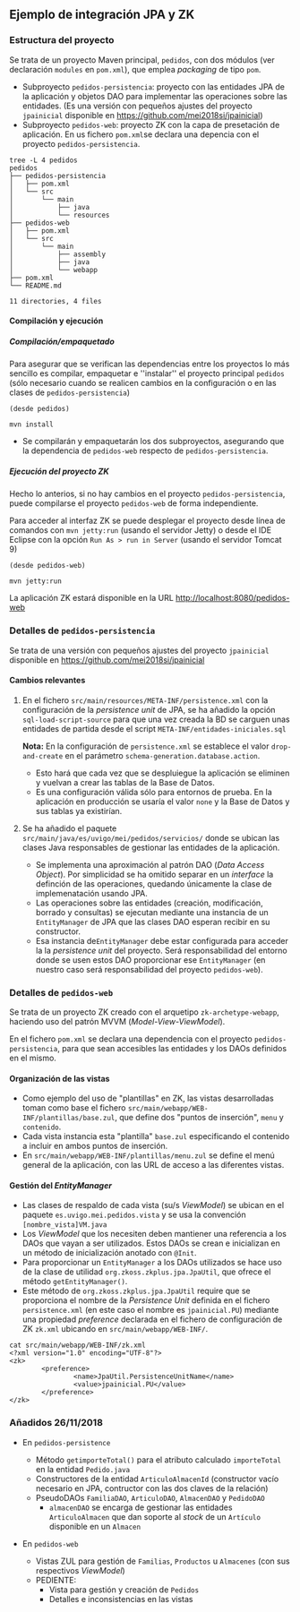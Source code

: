 ## Ejemplo de integración JPA y ZK

### Estructura del proyecto

Se trata de un proyecto Maven principal, `pedidos`, con dos módulos (ver declaración `modules` en `pom.xml`), que emplea _packaging_ de tipo `pom`.
* Subproyecto `pedidos-persistencia`: proyecto con las entidades JPA de la aplicación y objetos DAO para implementar las operaciones sobre las entidades. (Es  una versión con pequeños ajustes del proyecto `jpainicial` disponible en <https://github.com/mei2018si/jpainicial>)
* Subproyecto `pedidos-web`: proyecto ZK con la capa de presetación de aplicación. En us fichero `pom.xml`se declara una depencia con el proyecto `pedidos-persistencia`.

```
tree -L 4 pedidos
pedidos
├── pedidos-persistencia
│   ├── pom.xml
│   └── src
│       └── main
│           ├── java
│           └── resources
├── pedidos-web
│   ├── pom.xml
│   └── src
│       └── main
│           ├── assembly
│           ├── java
│           └── webapp
├── pom.xml
└── README.md

11 directories, 4 files
```

#### Compilación y ejecución

##### Compilación/empaquetado
Para asegurar que se verifican las dependencias entre los proyectos lo más sencillo es compilar, empaquetar e ''instalar'' el proyecto principal `pedidos` (sólo necesario cuando se realicen cambios en la configuración o en las clases de `pedidos-persistencia`)

```
(desde pedidos)

mvn install
```
* Se compilarán y empaquetarán los dos subproyectos, asegurando que la dependencia de `pedidos-web` respecto de `pedidos-persistencia`.

##### Ejecución del proyecto ZK
Hecho lo anterios, si no hay cambios en el proyecto `pedidos-persistencia`, puede compilarse el proyecto `pedidos-web` de forma independiente.

Para acceder al interfaz ZK se puede desplegar el proyecto desde línea de comandos con `mvn jetty:run` (usando el servidor Jetty) o desde el IDE Eclipse con la opción `Run As > run in Server` (usando el servidor Tomcat 9)
```
(desde pedidos-web)

mvn jetty:run
```

La aplicación ZK estará disponible en la URL <http://localhost:8080/pedidos-web>

### Detalles de `pedidos-persistencia`
Se trata de una versión con pequeños ajustes del proyecto `jpainicial` disponible en <https://github.com/mei2018si/jpainicial>

#### Cambios relevantes

1. En el fichero `src/main/resources/META-INF/persistence.xml` con la configuración de la _persistence unit_ de JPA, se ha añadido la opción `sql-load-script-source` para que una vez creada la BD se carguen unas entidades de partida desde el script `META-INF/entidades-iniciales.sql`

   **Nota:** En la configuración de `persistence.xml` se establece el valor `drop-and-create` en el parámetro `schema-generation.database.action`. 
      * Esto hará que cada vez que se despluiegue la aplicación se eliminen y vuelvan a crear las tablas de la Base de Datos.
      * Es una configuración válida sólo para entornos de prueba. En la aplicación en producción se usaría el valor `none` y la Base de Datos y sus tablas ya existirían.
2. Se ha añadido el paquete `src/main/java/es/uvigo/mei/pedidos/servicios/` donde se ubican las clases Java responsables de gestionar las entidades de la aplicación.
   * Se implementa una aproximación al patrón DAO (_Data Access Object_). Por simplicidad se ha omitido separar en un _interface_ la definción de las operaciones, quedando únicamente la clase de implemenatación usando JPA.
   * Las operaciones sobre las entidades (creación, modificación, borrado y consultas) se ejecutan mediante una instancia
    de un `EntityManager` de JPA que las clases DAO esperan recibir en su constructor.
   * Esa instancia de`EntityManager` debe estar configurada para acceder la la _persistence unit_ del proyecto. Será responsabilidad del entorno donde se usen estos DAO proporcionar ese `EntityManager` (en nuestro caso será responsabilidad del proyecto `pedidos-web`).


### Detalles de `pedidos-web`
Se trata de un proyecto ZK creado con el arquetipo `zk-archetype-webapp`, haciendo uso del patrón MVVM (_Model-View-ViewModel_).

En el fichero `pom.xml` se declara una dependencia con el proyecto `pedidos-persistencia`, para que sean accesibles las entidades y los DAOs definidos en el mismo.

#### Organización de las vistas
* Como ejemplo del uso de "plantillas" en ZK, las vistas desarrolladas toman como base el fichero `src/main/webapp/WEB-INF/plantillas/base.zul`, que define dos "puntos de inserción", `menu` y `contenido`.
* Cada vista instancia esta "plantilla" `base.zul` especificando el contenido a incluir en ambos puntos de inserción. 
* En `src/main/webapp/WEB-INF/plantillas/menu.zul` se define el menú general de la aplicación, con las URL de acceso a las diferentes vistas.

#### Gestión del _EntityManager_
* Las clases de respaldo de cada vista (su/s _ViewModel_) se ubican en el paquete `es.uvigo.mei.pedidos.vista` y se usa la convención `[nombre_vista]VM.java`
* Los _ViewModel_ que los necesiten deben mantiener una referencia a los DAOs que vayan a ser utilizados. Estos DAOs se crean e inicializan en un método de inicialización anotado con `@Init`.
* Para proporcionar un `EntityManager` a los DAOs utilizados se hace uso de la clase de utilidad `org.zkoss.zkplus.jpa.JpaUtil`, que ofrece el método `getEntityManager()`.
* Este método de `org.zkoss.zkplus.jpa.JpaUtil` require que se proporciona el nombre de la _Persistence Unit_ definida en el fichero `persistence.xml` (en este caso el nombre es `jpainicial.PU`) mediante una propiedad _preference_ declarada en el fichero de configuración de ZK `zk.xml` ubicando en `src/main/webapp/WEB-INF/`.

```
cat src/main/webapp/WEB-INF/zk.xml
<?xml version="1.0" encoding="UTF-8"?>
<zk>
        <preference>
                <name>JpaUtil.PersistenceUnitName</name>
                <value>jpainicial.PU</value>
        </preference>
</zk>

```

### Añadidos 26/11/2018
* En `pedidos-persistence`
   * Método `getimporteTotal()` para el atributo calculado `importeTotal` en la entidad `Pedido.java`
   * Constructores de la entidad `ArticuloAlmacenId` (constructor vacío necesario en JPA, contructor con las dos claves de la relación)
   * PseudoDAOs `FamiliaDAO`, `ArticuloDAO`, `AlmacenDAO` y `PedidoDAO`
       * `almacenDAO` se encarga de gestionar las entidades `ArticuloAlmacen` que dan soporte al _stock_ de un `Artículo` disponible en un `Almacen`

* En `pedidos-web`
   * Vistas ZUL para gestión de `Familias`, `Productos` u `Almacenes` (con sus respectivos _ViewModel_)
   * PEDIENTE: 
      * Vista para gestión y creación de `Pedidos`
      * Detalles e inconsistencias en las vistas
